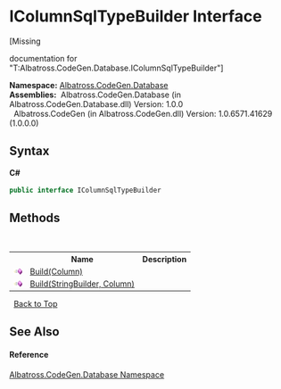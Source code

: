 # IColumnSqlTypeBuilder Interface
 

\[Missing <summary> documentation for "T:Albatross.CodeGen.Database.IColumnSqlTypeBuilder"\]

**Namespace:**&nbsp;<a href="E11F5D98">Albatross.CodeGen.Database</a><br />**Assemblies:**&nbsp;&nbsp;Albatross.CodeGen.Database (in Albatross.CodeGen.Database.dll) Version: 1.0.0<br />&nbsp;&nbsp;Albatross.CodeGen (in Albatross.CodeGen.dll) Version: 1.0.6571.41629 (1.0.0.0)<br />

## Syntax

**C#**<br />
``` C#
public interface IColumnSqlTypeBuilder
```


## Methods
&nbsp;<table><tr><th></th><th>Name</th><th>Description</th></tr><tr><td>![Public method](media/pubmethod.gif "Public method")</td><td><a href="FADBBEFC">Build(Column)</a></td><td /></tr><tr><td>![Public method](media/pubmethod.gif "Public method")</td><td><a href="F09584D1">Build(StringBuilder, Column)</a></td><td /></tr></table>&nbsp;
<a href="#icolumnsqltypebuilder-interface">Back to Top</a>

## See Also


#### Reference
<a href="E11F5D98">Albatross.CodeGen.Database Namespace</a><br />